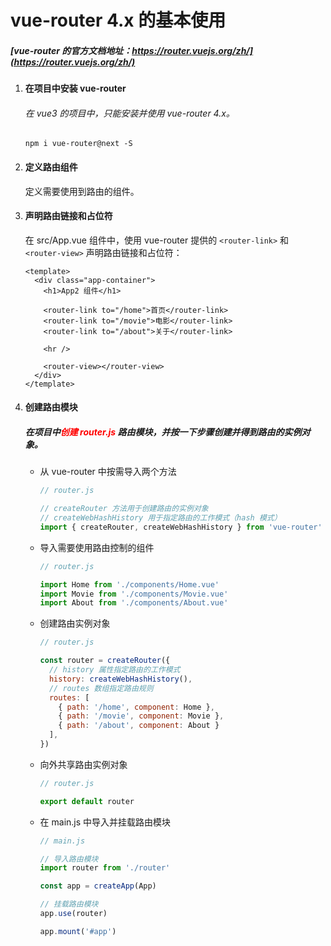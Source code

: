 # vue-router 4.x 的基本使用

##### [vue-router 的官方文档地址：https://router.vuejs.org/zh/](https://router.vuejs.org/zh/)

1. #### 在项目中安装 vue-router

   ###### 在 vue3 的项目中，只能安装并使用 vue-router 4.x。

   `npm i vue-router@next -S`

2. #### 定义路由组件

   定义需要使用到路由的组件。

3. #### 声明路由链接和占位符

   在 src/App.vue 组件中，使用 vue-router 提供的 `<router-link>` 和 `<router-view>` 声明路由链接和占位符：

   ```vue
   <template>
     <div class="app-container">
       <h1>App2 组件</h1>
   
       <router-link to="/home">首页</router-link>
       <router-link to="/movie">电影</router-link>
       <router-link to="/about">关于</router-link>
   
       <hr />
   
       <router-view></router-view>
     </div>
   </template>
   ```

   

4. #### 创建路由模块

   ##### 在项目中<font color="red">创建 router.js</font> 路由模块，并按一下步骤创建并得到路由的实例对象。

   - 从 vue-router 中按需导入两个方法

     ```js
     // router.js
     
     // createRouter 方法用于创建路由的实例对象
     // createWebHashHistory 用于指定路由的工作模式（hash 模式）
     import { createRouter, createWebHashHistory } from 'vue-router'
     ```

     

   - 导入需要使用路由控制的组件

     ```js
     // router.js
     
     import Home from './components/Home.vue'
     import Movie from './components/Movie.vue'
     import About from './components/About.vue'
     ```

     

   - 创建路由实例对象

     ```js
     // router.js
     
     const router = createRouter({
       // history 属性指定路由的工作模式
       history: createWebHashHistory(),
       // routes 数组指定路由规则
       routes: [
         { path: '/home', component: Home },
         { path: '/movie', component: Movie },
         { path: '/about', component: About }
       ],
     })
     ```

     

   - 向外共享路由实例对象

     ```js
     // router.js
     
     export default router
     ```

     

   - 在 main.js 中导入并挂载路由模块

     ```js
     // main.js
     
     // 导入路由模块
     import router from './router'
     
     const app = createApp(App)
     
     // 挂载路由模块
     app.use(router)
     
     app.mount('#app')
     ```